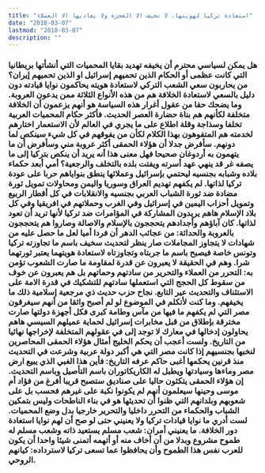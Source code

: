 ```yaml
---
title: "استعادة تركيا لهويتها، لا تخيف الا العجزة ولا يعاديها الا العملاء"
date: "2018-03-07"
lastmod: "2018-03-07"
description: ""
---
```

### هل يمكن لسياسي محترم أن يخيفه تهديد بقايا المحميات التي أنشأتها بريطانيا التي كانت عظمى أو الحكام الذين تحميهم إسرائيل او الذين تحميهم إيران؟ من يحاربون سعي الشعب التركي لاستعادة هويته يحاكمون نوايا قيادته دون دليل بالسعي لاستعادة الخلافة هم من هذه الأنواع الثلاثة ممن يدعون العروبة. وما يضحك حقا من عقول أغرار هذه السياسة هو أنهم يزعمون أن الخلافة متخلفة لكأنهم هم بناة حضارة العصر الحديث. فأكثر حكام المحميات العربية تخلفا وسذاجة وقلة اطلاع على ما يجري في العالم لأن الاستعمار اختارهم لخدمته هم المتفوهون بهذا الكلام لكأن من يفوقهم في كل شيء سينكص لما دونهم. سأفرض جدلا أن هؤلاء الحمقى أكثر عروبة مني وسأفرض أن ما يتهمون به أردوغان صحيحا فهل معنى هذا أنه يريد أن ينكص بتركيا إلى ما يصفه غر قد ينهي عهد أسرته ويفتت بلده بالتخلف والرجعية؟ أمي أبعد حكماء بلاده وشبابه بجنسيه ليحتمي بإسرائيل وعملائها ينطق بنواياهم حربا على عودة تركيا لذاتها. لم يكفهم تهديم العراق وسوريا واليمن ومحاولات تمويل ثورة مضادة ضد ثورة الشباب العربي بجنسيه والانقلابات في كل أقطار الربيع وتمويل أحزاب اليمين في إسرائيل وفي الغرب وحملاتهم في افريقيا وفي كل بلاد الإسلام هاهم يريدون المشاركة في المؤامرات ضد تركيا لأنها تريد أن تعود لذاتها. كان آباؤهم وأجدادهم يتحججون بالإسلام والاصالة وصاروا هم يتحججون بالعروبة والحداثة: من عجائب الدهر أن فردا أميا لعل ما حصل عليه من شهادات لا يتجاوز المجاملات صار ينظر لتحديث سخيف باسم ما تجاوزته تركيا وتونس خاصة فيصبح باسم ما جربتاه وتجاوزتاه لاستعادة هويتهما يعتبر ثورتهما شرا. وهم في الحقيقة لا يعبرون عن قدرة لمقاومة ما صارت الشعوب تؤمن به: التحرر من العملاء والتحرير من سادتهم وحماتهم بل هم يعبرون عن خوف من سقوط كل الحجج التي استعملها سادتهم للتشكيك في قدرة الامة على الاستئناف والتحديث عير التابع. نجاح حزب حديث ذي مرجعية إسلامية ذلك ما يخيفهم. وما كنت لأتكلم في الموضوع لو لم أصبح واثقا من أنهم سيغرقون مصر التي لم يكفهم ما فيها من مآس وطامة كبرى فكل أجهزة دولتها صارت مخترقة بإطلاق من قبل مخابرات إسرائيل لحماية عميلهم السيسي هاهم يحاولون إدخالها في معارك لا توجد إلى في عقولهم المتخلفة لإخراجها نهائيا من التاريخ. ولست أعجب أن يحكم الخليج أمثال هؤلاء الحمقى المحاصرين لنخبها بجنسيهم إذا كانت مصر التي هي أكبر دولة عربية وشرعت في التحديث منذ قرنين يحكمها أغبى حاكم عرفه التاريخ: فأين هذا الغبي الذي يبيع ارض مصر وماءها وسيادتها ويطبل له الكاريكاتوران باسم التأصيل وباسم التحديث. إن هؤلاء الحمقى يتكئون حاليا على صناديق ستصبح قريبا أفرغ من فؤاد أم موسى وحينها سيعلمون أنهم لم يكونوا نكبة على غيرهم فحسب بل على شعوبهم وبلدانهم التي ظنوا أن تحديثها هو في بناء الناطحات وليس بتمكين الشباب والحكماء من التحرر داخليا والتحرير خارجيا بدل وضع المحميات. لست أدري ما نوايا قيادات تركيا ولا يعنيني حتى لو صح أن لهم نوايا استعادة دور الخلافة. ما يعنيني أمران: شعب مسلم يستعيد ذاته وشعب مسلم له طموح مشروع وبدلا من أن أخاف منه أو أتهمه أتمنى شيئا واحدا أن يكون للعرب نفس هذا الطموح وأن يحافظوا عما تسعى تركيا لاسترداده: كيانهم الروحي.

###